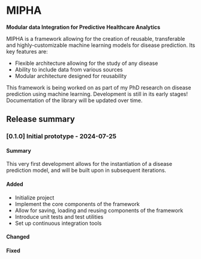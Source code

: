 # MIPHA

**Modular data Integration for Predictive Healthcare Analytics**

MIPHA is a framework allowing for the creation of reusable, transferable and highly-customizable machine learning models
for disease prediction. Its key features are:

- Flexible architecture allowing for the study of any disease
- Ability to include data from various sources
- Modular architecture designed for reusability

This framework is being worked on as part of my PhD research on disease prediction using machine learning.
Development is still in its early stages! Documentation of the library will be updated over time.

## Release summary

### [0.1.0] Initial prototype - 2024-07-25

#### Summary

This very first development allows for the instantiation of a disease prediction model, and will be built upon in subsequent iterations.

#### Added

- Initialize project
- Implement the core components of the framework
- Allow for saving, loading and reusing components of the framework
- Introduce unit tests and test utilities
- Set up continuous integration tools

#### Changed

#### Fixed